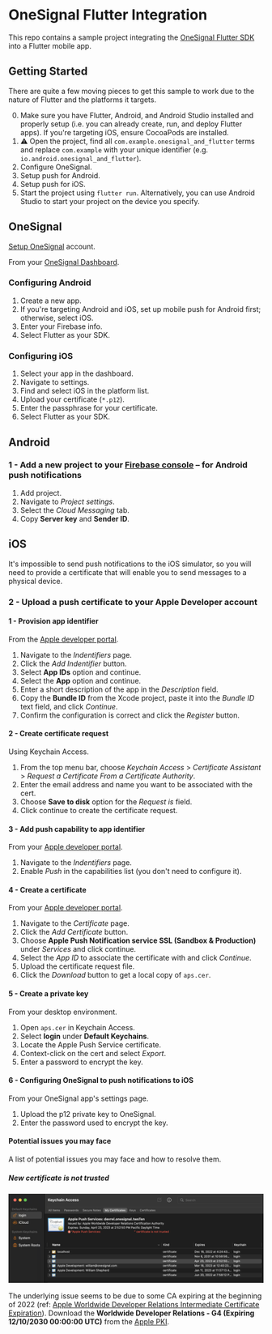 # OneSignal Flutter Integration

This repo contains a sample project integrating the [OneSignal Flutter SDK](https://github.com/OneSignal/OneSignal-Flutter-SDK) into a Flutter mobile app. 

## Getting Started 

There are quite a few moving pieces to get this sample to work due to the nature of Flutter and the platforms it targets. 

0. Make sure you have Flutter, Android, and Android Studio installed and properly setup (i.e. you can already create, run, and deploy Flutter apps). If you're targeting iOS, ensure CocoaPods are installed.
1. ⚠️ Open the project, find all `com.example.onesignal_and_flutter` terms and replace `com.example` with your unique identifier (e.g. `io.android.onesignal_and_flutter`).
2. Configure OneSignal.
3. Setup push for Android.
4. Setup push for iOS.
5. Start the project using `flutter run`. Alternatively, you can use Android Studio to start your project on the device you specify.

## OneSignal

[Setup OneSignal](https://app.onesignal.com/signup) account.

From your [OneSignal Dashboard](https://app.onesignal.com/apps).

### Configuring Android

1. Create a new app.
2. If you're targeting Android and iOS, set up mobile push for Android first; otherwise, select iOS.
3. Enter your Firebase info.
4. Select Flutter as your SDK.

### Configuring iOS

1. Select your app in the dashboard.
2. Navigate to settings.
3. Find and select iOS in the platform list.
4. Upload your certificate (`*.p12`).
5. Enter the passphrase for your certificate.
6. Select Flutter as your SDK.

## Android

### 1 - Add a new project to your [Firebase console](https://console.firebase.google.com/) – for Android push notifications

1. Add project.
2. Navigate to _Project settings_.
3. Select the _Cloud Messaging_ tab.
4. Copy **Server key** and **Sender ID**.

## iOS

It's impossible to send push notifications to the iOS simulator, so you will need to provide a certificate that will enable you to send messages to a physical device.

### 2 - Upload a push certificate to your Apple Developer account

#### 1 - Provision app identifier

From the [Apple developer portal](https://developer.apple.com).

1. Navigate to the _Indentifiers_ page.
2. Click the _Add Indentifier_ button.
3. Select **App IDs** option and continue.
4. Select the **App** option and continue.
5. Enter a short description of the app in the _Description_ field.
6. Copy the **Bundle ID** from the Xcode project, paste it into the _Bundle ID_ text field, and click _Continue_.
7. Confirm the configuration is correct and click the _Register_ button.

#### 2 - Create certificate request

Using Keychain Access.

1. From the top menu bar, choose _Keychain Access_ > _Certificate Assistant_ > _Request a Certificate From a Certificate Authority_.
2. Enter the email address and name you want to be associated with the cert.
3. Choose **Save to disk** option for the _Request is_ field.
4. Click continue to create the certificate request.

#### 3 - Add push capability to app identifier

From your [Apple developer portal](https://developer.apple.com).

1. Navigate to the _Indentifiers_ page.
2. Enable _Push_ in the capabilities list (you don't need to configure it).

#### 4 - Create a certificate

From your [Apple developer portal](https://developer.apple.com).

1. Navigate to the _Certificate_ page.
2. Click the _Add Certificate_ button.
3. Choose **Apple Push Notification service SSL (Sandbox & Production)** under _Services_ and click continue.
4. Select the _App ID_ to associate the certificate with and click _Continue_.
5. Upload the certificate request file.
6. Click the _Download_ button to get a local copy of `aps.cer`.

#### 5 - Create a private key

From your desktop environment.

1. Open `aps.cer` in Keychain Access.
2. Select **login** under **Default Keychains**.
3. Locate the Apple Push Service certificate.
4. Context-click on the cert and select _Export_.
5. Enter a password to encrypt the key.

#### 6 - Configuring OneSignal to push notifications to iOS

From your OneSignal app's settings page.

1. Upload the p12 private key to OneSignal.
2. Enter the password used to encrypt the key.

#### Potential issues you may face

A list of potential issues you may face and how to resolve them.

##### New certificate is not trusted

![Invalid certificate](<assets/keychain%20(censored).png>)

The underlying issue seems to be due to some CA expiring at the beginning of 2022 (ref: [Apple Worldwide Developer Relations Intermediate Certificate Expiration](https://developer.apple.com/support/expiration/)). Download the **Worldwide Developer Relations - G4 (Expiring 12/10/2030 00:00:00 UTC)** from the [Apple PKI](https://www.apple.com/certificateauthority/).
